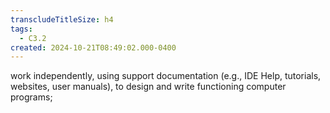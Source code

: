 ```yaml
---
transcludeTitleSize: h4
tags:
  - C3.2
created: 2024-10-21T08:49:02.000-0400
---
```

work independently, using support documentation (e.g., IDE Help, tutorials, websites, user manuals), to design and write functioning computer programs;